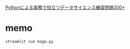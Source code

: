 [Pythonによる実務で役立つデータサイエンス練習問題200+](https://www.asakura.co.jp/detail.php?book_code=12281)

# memo

```shell
streamlit run hoge.py
```